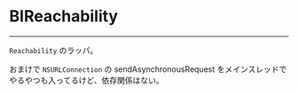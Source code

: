 # BIReachability

---

`Reachability` のラッパ。

おまけで `NSURLConnection` の sendAsynchronousRequest をメインスレッドでやるやつも入ってるけど、依存関係はない。
